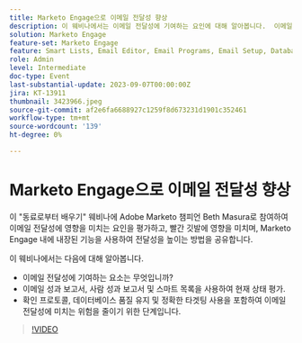```yaml
---
title: Marketo Engage으로 이메일 전달성 향상
description: 이 웨비나에서는 이메일 전달성에 기여하는 요인에 대해 알아봅니다.  이메일 성과 보고서, 사람 성과 보고서 및 스마트 목록을 사용하여 현재 상태 평가.  확인 프로토콜, 데이터베이스 품질 유지 및 정확한 타겟팅 사용을 포함하여 이메일 전달성에 미치는 위험을 줄이기 위한 단계입니다.
solution: Marketo Engage
feature-set: Marketo Engage
feature: Smart Lists, Email Editor, Email Programs, Email Setup, Database, Target Account Management, Deliverability, Performance Insights
role: Admin
level: Intermediate
doc-type: Event
last-substantial-update: 2023-09-07T00:00:00Z
jira: KT-13911
thumbnail: 3423966.jpeg
source-git-commit: af2e6fa6688927c1259f8d673231d1901c352461
workflow-type: tm+mt
source-wordcount: '139'
ht-degree: 0%

---
```



# Marketo Engage으로 이메일 전달성 향상

이 &quot;동료로부터 배우기&quot; 웨비나에 Adobe Marketo 챔피언 Beth Masura로 참여하여 이메일 전달성에 영향을 미치는 요인을 평가하고, 빨간 깃발에 영향을 미치며, Marketo Engage 내에 내장된 기능을 사용하여 전달성을 높이는 방법을 공유합니다.

이 웨비나에서는 다음에 대해 알아봅니다.
* 이메일 전달성에 기여하는 요소는 무엇입니까?
* 이메일 성과 보고서, 사람 성과 보고서 및 스마트 목록을 사용하여 현재 상태 평가.
* 확인 프로토콜, 데이터베이스 품질 유지 및 정확한 타겟팅 사용을 포함하여 이메일 전달성에 미치는 위험을 줄이기 위한 단계입니다.

>[!VIDEO](https://video.tv.adobe.com/v/3423966/?learn=on)
